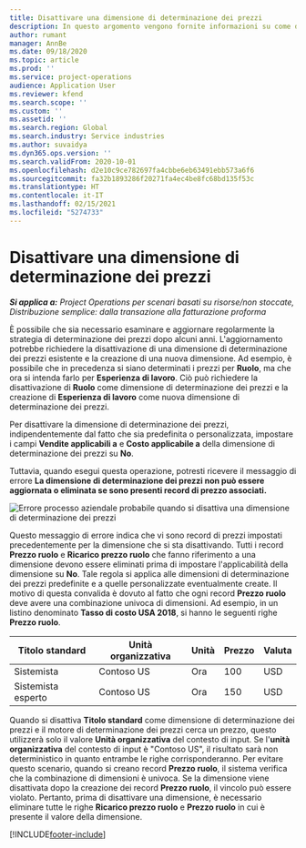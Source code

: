 ```yaml
---
title: Disattivare una dimensione di determinazione dei prezzi
description: In questo argomento vengono fornite informazioni su come disattivare le dimensioni di determinazione dei prezzi.
author: rumant
manager: AnnBe
ms.date: 09/18/2020
ms.topic: article
ms.prod: ''
ms.service: project-operations
audience: Application User
ms.reviewer: kfend
ms.search.scope: ''
ms.custom: ''
ms.assetid: ''
ms.search.region: Global
ms.search.industry: Service industries
ms.author: suvaidya
ms.dyn365.ops.version: ''
ms.search.validFrom: 2020-10-01
ms.openlocfilehash: d2e10c9ce782697fa4cbbe6eb63491ebb573a6f6
ms.sourcegitcommit: fa32b1893286f20271fa4ec4be8fc68bd135f53c
ms.translationtype: HT
ms.contentlocale: it-IT
ms.lasthandoff: 02/15/2021
ms.locfileid: "5274733"
---
```

# <a name="turning-off-a-pricing-dimension"></a>Disattivare una dimensione di determinazione dei prezzi

_**Si applica a:** Project Operations per scenari basati su risorse/non stoccate, Distribuzione semplice: dalla transazione alla fatturazione proforma_

È possibile che sia necessario esaminare e aggiornare regolarmente la strategia di determinazione dei prezzi dopo alcuni anni. L'aggiornamento potrebbe richiedere la disattivazione di una dimensione di determinazione dei prezzi esistente e la creazione di una nuova dimensione. Ad esempio, è possibile che in precedenza si siano determinati i prezzi per **Ruolo**, ma che ora si intenda farlo per **Esperienza di lavoro**. Ciò può richiedere la disattivazione di **Ruolo** come dimensione di determinazione dei prezzi e la creazione di **Esperienza di lavoro** come nuova dimensione di determinazione dei prezzi. 

Per disattivare la dimensione di determinazione dei prezzi, indipendentemente dal fatto che sia predefinita o personalizzata, impostare i campi **Vendite applicabili a** e **Costo applicabile a** della dimensione di determinazione dei prezzi su **No**.

Tuttavia, quando esegui questa operazione, potresti ricevere il messaggio di errore **La dimensione di determinazione dei prezzi non può essere aggiornata o eliminata se sono presenti record di prezzo associati.**

![Errore processo aziendale probabile quando si disattiva una dimensione di determinazione dei prezzi](media/Business-Process-Error.png)

Questo messaggio di errore indica che vi sono record di prezzi impostati precedentemente per la dimensione che si sta disattivando. Tutti i record **Prezzo ruolo** e **Ricarico prezzo ruolo** che fanno riferimento a una dimensione devono essere eliminati prima di impostare l'applicabilità della dimensione su **No**. Tale regola si applica alle dimensioni di determinazione dei prezzi predefinite e a quelle personalizzate eventualmente create. Il motivo di questa convalida è dovuto al fatto che ogni record **Prezzo ruolo** deve avere una combinazione univoca di dimensioni. Ad esempio, in un listino denominato **Tasso di costo USA 2018**, si hanno le seguenti righe **Prezzo ruolo**. 

| Titolo standard         | Unità organizzativa    |Unità   |Prezzo  |Valuta  |
| -----------------------|-------------|-------|-------|----------|
| Sistemista|Contoso US|Ora| 100|USD|
| Sistemista esperto|Contoso US|Ora| 150| USD|


Quando si disattiva **Titolo standard** come dimensione di determinazione dei prezzi e il motore di determinazione dei prezzi cerca un prezzo, questo utilizzerà solo il valore **Unità organizzativa** del contesto di input. Se l'**unità organizzativa** del contesto di input è "Contoso US", il risultato sarà non deterministico in quanto entrambe le righe corrisponderanno. Per evitare questo scenario, quando si creano record **Prezzo ruolo**, il sistema verifica che la combinazione di dimensioni è univoca. Se la dimensione viene disattivata dopo la creazione dei record **Prezzo ruolo**, il vincolo può essere violato. Pertanto, prima di disattivare una dimensione, è necessario eliminare tutte le righe **Ricarico prezzo ruolo** e **Prezzo ruolo** in cui è presente il valore della dimensione.


[!INCLUDE[footer-include](../includes/footer-banner.md)]